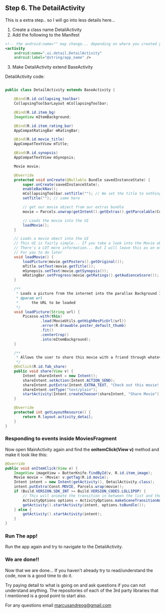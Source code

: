 ## Step 6. The DetailActivity

This is a extra step.. so I will go into less details here...

1. Create a class name DetailActivity
2. Add the following to the Manifest

```xml
<!-- the android:name="" may change... depending on where you created your file -->
<activity
    android:name=".ui.detail.DetailActivity"
    android:label="@string/app_name" />
```

3. Make DetailActivity extend BaseActivity

DetailActivity code:

```java

public class DetailActivity extends BaseActivity {

    @Bind(R.id.collapsing_toolbar)
    CollapsingToolbarLayout mCollapsingToolbar;

    @Bind(R.id.item_bg)
    ImageView mItemBackground;

    @Bind(R.id.item_rating_bar)
    AppCompatRatingBar mRatingBar;

    @Bind(R.id.movie_title)
    AppCompatTextView mTitle;

    @Bind(R.id.synopsis)
    AppCompatTextView mSynopsis;

    Movie movie;

    @Override
    protected void onCreate(@Nullable Bundle savedInstanceState) {
        super.onCreate(savedInstanceState);
        enableBackNav();
        mCollapsingToolbar.setTitle(""); // We set the title to nothing so we don't overlap our image
        setTitle(""); // same here

        // get our movie object from our extras bundle
        movie = Parcels.unwrap(getIntent().getExtras().getParcelable(Const.MOVIE));

        // Loads the movie into the UI
        loadMovie();
    }

    // Loads a movie obect into the UI
    // This UI is fairly simple... If you take a look into the Movie object
    // There's a LOT more information... But I will leave this as an exercise
    // For you to do later
    void loadMovie() {
        loadPicture(movie.getPosters().getOriginal());
        mTitle.setText(movie.getTitle());
        mSynopsis.setText(movie.getSynopsis());
        mRatingBar.setProgress(movie.getRatings().getAudienceScore());
    }

    /**
     * Loads a picture from the internet into the parallax Background ImageView
     * @param url
     *      the URL to be loaded
     */
    void loadPicture(String url) {
        Picasso.with(this)
                .load(MovieUtils.getHighResPicUrl(url))
                .error(R.drawable.poster_default_thumb)
                .fit()
                .centerCrop()
                .into(mItemBackground);
    }

    /**
     * Allows the user to share this movie with a friend through whatever provider they choose
     */
    @OnClick(R.id.fab_share)
    public void share(View v) {
        Intent shareIntent = new Intent();
        shareIntent.setAction(Intent.ACTION_SEND);
        shareIntent.putExtra(Intent.EXTRA_TEXT, "Check out this movie!!\n" + movie.getLinks().getAlternate());
        shareIntent.setType("text/plain");
        startActivity(Intent.createChooser(shareIntent, "Share Movie"));
    }

    @Override
    protected int getLayoutResource() {
        return R.layout.activity_detail;
    }
}
```

### Responding to events inside MoviesFragment

Now open MainActivity again and find the **onItemClick(View v)** method and make it look like this:

```java
@Override
public void onItemClick(View v) {
    ImageView imageView = ButterKnife.findById(v, R.id.item_image);
    Movie movie = (Movie) v.getTag(R.id.movie);
    Intent intent = new Intent(getActivity(), DetailActivity.class);
    intent.putExtra(Const.MOVIE, Parcels.wrap(movie));
    if (Build.VERSION.SDK_INT >= Build.VERSION_CODES.LOLLIPOP) {
        // This will animate the transition in between the list and the DetailActivity
        ActivityOptions options = ActivityOptions.makeSceneTransitionAnimation(getActivity(), imageView, Const.TRANSITION_IMAGE);
        getActivity().startActivity(intent, options.toBundle());
    } else {
        getActivity().startActivity(intent);
    }
}
```

### Run The app!

Run the app again and try to navigate to the DetailActivity.

### We are done!!

Now that we are done... If you haven't already try to read/understand the code, now is a good time to do it.

Try paying detail to what is going on and ask questions if you can not understand anything. The repositories of each of the 3rd party libraries that I mentioned is a good point to start also.

For any questions email marcusandreog@gmail.com
